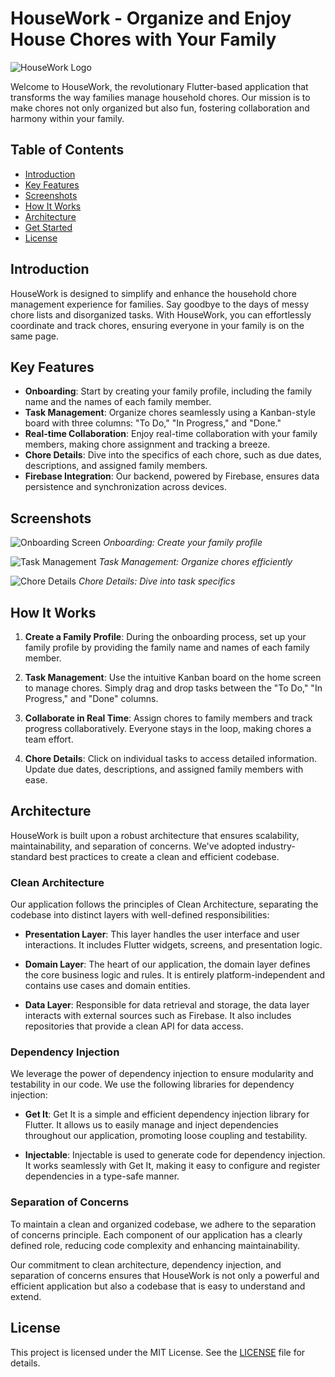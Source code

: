 # HouseWork - Organize and Enjoy House Chores with Your Family

![HouseWork Logo](link-to-your-logo.png)

Welcome to HouseWork, the revolutionary Flutter-based application that transforms the way families manage household chores. Our mission is to make chores not only organized but also fun, fostering collaboration and harmony within your family.

## Table of Contents

- [Introduction](#introduction)
- [Key Features](#key-features)
- [Screenshots](#screenshots)
- [How It Works](#how-it-works)
- [Architecture](#architecture)
- [Get Started](#get-started)
- [License](#license)

## Introduction

HouseWork is designed to simplify and enhance the household chore management experience for families. Say goodbye to the days of messy chore lists and disorganized tasks. With HouseWork, you can effortlessly coordinate and track chores, ensuring everyone in your family is on the same page.

## Key Features

- **Onboarding**: Start by creating your family profile, including the family name and the names of each family member.
- **Task Management**: Organize chores seamlessly using a Kanban-style board with three columns: "To Do," "In Progress," and "Done."
- **Real-time Collaboration**: Enjoy real-time collaboration with your family members, making chore assignment and tracking a breeze.
- **Chore Details**: Dive into the specifics of each chore, such as due dates, descriptions, and assigned family members.
- **Firebase Integration**: Our backend, powered by Firebase, ensures data persistence and synchronization across devices.

## Screenshots

![Onboarding Screen](screenshots/onboarding.png)
*Onboarding: Create your family profile*

![Task Management](screenshots/task_management.png)
*Task Management: Organize chores efficiently*

![Chore Details](screenshots/chore_details.png)
*Chore Details: Dive into task specifics*

## How It Works

1. **Create a Family Profile**: During the onboarding process, set up your family profile by providing the family name and names of each family member.

2. **Task Management**: Use the intuitive Kanban board on the home screen to manage chores. Simply drag and drop tasks between the "To Do," "In Progress," and "Done" columns.

3. **Collaborate in Real Time**: Assign chores to family members and track progress collaboratively. Everyone stays in the loop, making chores a team effort.

4. **Chore Details**: Click on individual tasks to access detailed information. Update due dates, descriptions, and assigned family members with ease.

## Architecture

HouseWork is built upon a robust architecture that ensures scalability, maintainability, and separation of concerns. We've adopted industry-standard best practices to create a clean and efficient codebase.

### Clean Architecture

Our application follows the principles of Clean Architecture, separating the codebase into distinct layers with well-defined responsibilities:

- **Presentation Layer**: This layer handles the user interface and user interactions. It includes Flutter widgets, screens, and presentation logic.

- **Domain Layer**: The heart of our application, the domain layer defines the core business logic and rules. It is entirely platform-independent and contains use cases and domain entities.

- **Data Layer**: Responsible for data retrieval and storage, the data layer interacts with external sources such as Firebase. It also includes repositories that provide a clean API for data access.

### Dependency Injection

We leverage the power of dependency injection to ensure modularity and testability in our code. We use the following libraries for dependency injection:

- **Get It**: Get It is a simple and efficient dependency injection library for Flutter. It allows us to easily manage and inject dependencies throughout our application, promoting loose coupling and testability.

- **Injectable**: Injectable is used to generate code for dependency injection. It works seamlessly with Get It, making it easy to configure and register dependencies in a type-safe manner.

### Separation of Concerns

To maintain a clean and organized codebase, we adhere to the separation of concerns principle. Each component of our application has a clearly defined role, reducing code complexity and enhancing maintainability.

Our commitment to clean architecture, dependency injection, and separation of concerns ensures that HouseWork is not only a powerful and efficient application but also a codebase that is easy to understand and extend.


## License

This project is licensed under the MIT License. See the [LICENSE](LICENSE) file for details.
